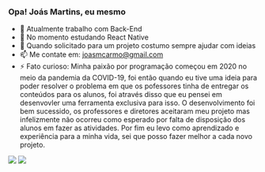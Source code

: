 ### Opa! Joás Martins, eu mesmo

- 🔭 Atualmente trabalho com Back-End
- 🌱 No momento estudando React Native
- 🤔 Quando solicitado para um projeto costumo sempre ajudar com ideias
- 📫 Me contate em: joasmcarmo@gmail.com
- ⚡ Fato curioso: Minha paixão por programação começou em 2020 no meio da pandemia da COVID-19, foi então quando eu tive uma ideia para poder resolver o problema em que os pofessores tinha de entregar os conteúdos para os alunos, foi através disso que eu pensei em desenvovler uma ferramenta exclusiva para isso. O desenvolvimento foi bem sucessido, os professores e diretores aceitaram meu projeto mas infelizmente não ocorreu como esperado por falta de disposição dos alunos em fazer as atividades. Por fim eu levo como aprendizado e experiência para a minha vida, sei que posso fazer melhor a cada novo projeto.

<picture>
  <source 
    srcset="https://github-readme-stats.vercel.app/api?username=JoasMartins&show_icons=true&theme=tokyonight"
    media="(prefers-color-scheme: dark)"
  />
  <source
    srcset="https://github-readme-stats.vercel.app/api?username=JoasMartins&show_icons=true"
    media="(prefers-color-scheme: light), (prefers-color-scheme: no-preference)"
  />
  <img src="https://github-readme-stats.vercel.app/api?username=JoasMartins&show_icons=true" />
</picture>

<picture>
  <source 
    srcset="https://github-readme-stats.vercel.app/api/top-langs/?username=JoasMartins&langs_count=8&theme=tokyonight"
    media="(prefers-color-scheme: dark)"
  />
  <img src="https://github-readme-stats.vercel.app/api?username=JoasMartins&show_icons=true" />
</picture>
